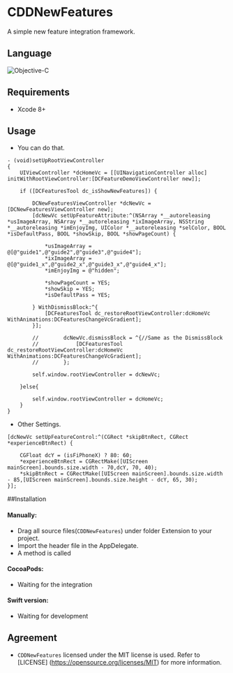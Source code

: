 # CDDNewFeatures
A simple new feature integration framework.

## Language
![Objective-C](https://img.shields.io/badge/language-Objective-C.svg)

## Requirements

* Xcode 8+

## Usage
* You can do that.

```
- (void)setUpRootViewController
{
    UIViewController *dcHomeVc = [[UINavigationController alloc] initWithRootViewController:[DCFeatureDemoViewController new]];
    
    if ([DCFeaturesTool dc_isShowNewFeatures]) {
        
        DCNewFeaturesViewController *dcNewVc = [DCNewFeaturesViewController new];
        [dcNewVc setUpFeatureAttribute:^(NSArray *__autoreleasing *usImageArray, NSArray *__autoreleasing *ixImageArray, NSString *__autoreleasing *imEnjoyImg, UIColor *__autoreleasing *selColor, BOOL *isDefaultPass, BOOL *showSkip, BOOL *showPageCount) {
            
            *usImageArray = @[@"guide1",@"guide2",@"guide3",@"guide4"];
            *ixImageArray = @[@"guide1_x",@"guide2_x",@"guide3_x",@"guide4_x"];
            *imEnjoyImg = @"hidden";
            
            *showPageCount = YES;
            *showSkip = YES;
            *isDefaultPass = YES;
            
        } WithDismissBlock:^{
            [DCFeaturesTool dc_restoreRootViewController:dcHomeVc WithAnimations:DCFeaturesChangeVcGradient];
        }];
        
        //        dcNewVc.dismissBlock = ^{//Same as the DismissBlock
        //            [DCFeaturesTool dc_restoreRootViewController:dcHomeVc WithAnimations:DCFeaturesChangeVcGradient];
        //        };
        
        self.window.rootViewController = dcNewVc;
        
    }else{
        
        self.window.rootViewController = dcHomeVc;
    }
}
```

* Other Settings.

```
[dcNewVc setUpFeatureControl:^(CGRect *skipBtnRect, CGRect *experienceBtnRect) {

    CGFloat dcY = (isFiPhoneX) ? 80: 60;
    *experienceBtnRect = CGRectMake([UIScreen mainScreen].bounds.size.width - 70,dcY, 70, 40);
    *skipBtnRect = CGRectMake([UIScreen mainScreen].bounds.size.width - 85,[UIScreen mainScreen].bounds.size.height - dcY, 65, 30);
}];
```


##Installation 
#### Manually:
* Drag all source files(`CDDNewFeatures`) under folder Extension to your project.
* Import the header file in the AppDelegate.
* A method is called

#### CocoaPods:
* Waiting for the integration


#### Swift version:
* Waiting for development


## Agreement

* ` CDDNewFeatures ` licensed under the MIT license is used. Refer to [LICENSE] (https://opensource.org/licenses/MIT) for more information.

